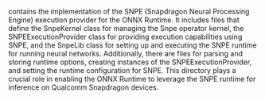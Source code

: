 contains the implementation of the SNPE (Snapdragon Neural Processing Engine) execution provider for the ONNX Runtime. It includes files that define the SnpeKernel class for managing the Snpe operator kernel, the SNPEExecutionProvider class for providing execution capabilities using SNPE, and the SnpeLib class for setting up and executing the SNPE runtime for running neural networks. Additionally, there are files for parsing and storing runtime options, creating instances of the SNPEExecutionProvider, and setting the runtime configuration for SNPE. This directory plays a crucial role in enabling the ONNX Runtime to leverage the SNPE runtime for inference on Qualcomm Snapdragon devices.